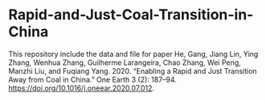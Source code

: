 # Rapid-and-Just-Coal-Transition-in-China
This repository include the data and file for paper He, Gang, Jiang Lin, Ying Zhang, Wenhua Zhang, Guilherme Larangeira, Chao Zhang, Wei Peng, Manzhi Liu, and Fuqiang Yang. 2020. “Enabling a Rapid and Just Transition Away from Coal in China.” One Earth 3 (2): 187–94. https://doi.org/10.1016/j.oneear.2020.07.012.
